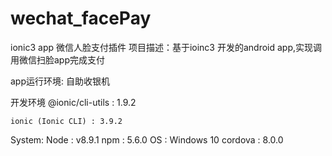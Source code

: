 # wechat_facePay
ionic3 app 微信人脸支付插件
项目描述：基于ioinc3 开发的android app,实现调用微信扫脸app完成支付

app运行环境: 自助收银机 

开发环境
    @ionic/cli-utils  : 1.9.2
    
    ionic (Ionic CLI) : 3.9.2
    

System:
    Node    : v8.9.1
    npm     : 5.6.0
    OS      : Windows 10
    cordova : 8.0.0
